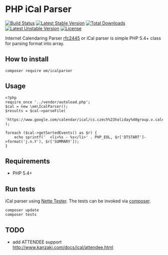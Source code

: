 # PHP iCal Parser

[![Build Status](https://travis-ci.org/OzzyCzech/icalparser.svg?branch=master)](https://travis-ci.org/OzzyCzech/icalparser) [![Latest Stable Version](https://poser.pugx.org/om/icalparser/v/stable.png)](https://packagist.org/packages/om/icalparser) [![Total Downloads](https://poser.pugx.org/om/icalparser/downloads.png)](https://packagist.org/packages/om/icalparser) [![Latest Unstable Version](https://poser.pugx.org/om/icalparser/v/unstable.png)](https://packagist.org/packages/om/icalparser) [![License](https://poser.pugx.org/om/icalparser/license.png)](https://packagist.org/packages/om/icalparser)

Internet Calendaring Parser [rfc2445](http://www.ietf.org/rfc/rfc2445.txt) or iCal parser is simple PHP 5.4+ class for parsing format into array.

## How to install

	composer require om/icalparser
    
##  Usage

	<?php
	require_once '../vendor/autoload.php';
	$cal = new \om\IcalParser();
	$results = $cal->parseFile(
		'https://www.google.com/calendar/ical/cs.czech%23holiday%40group.v.calendar.google.com/public/basic.ics'
	);
	
	foreach ($cal->getSortedEvents() as $r) {
		echo sprintf('	<li>%s - %s</li>' . PHP_EOL, $r['DTSTART']->format('j.n.Y'), $r['SUMMARY']);
	}

## Requirements

- PHP 5.4+

## Run tests

iCal parser using [Nette Tester](https://github.com/nette/tester).
The tests can be invoked via [composer](https://getcomposer.org/).

	composer update
	composer tests
 
## TODO

- add ATTENDEE support http://www.kanzaki.com/docs/ical/attendee.html
